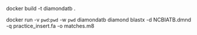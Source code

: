 docker build -t diamondatb .


docker run -v `pwd`:`pwd` -w `pwd` diamondatb diamond blastx -d NCBIATB.dmnd -q practice_insert.fa -o matches.m8
